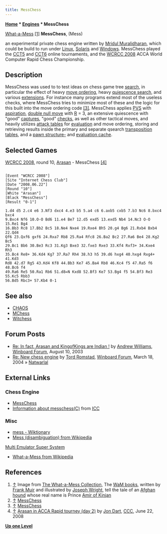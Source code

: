 ```yaml
---
title: MessChess
---
```

**[Home](Home "Home") \* [Engines](Engines "Engines") \* MessChess**



 [](Hhttp://www.oocities.org/ebnsteve/muirwam.html "Hhttp://www.oocities.org/ebnsteve/muirwam.html") [What-a-Mess](https://en.wikipedia.org/wiki/What-a-Mess) <a id="cite-note-1" href="#cite-ref-1">[1]</a> 
**MessChess**, (Mess)  

an experimental private chess engine written by [Mridul Muralidharan](Mridul_Muralidharan "Mridul Muralidharan"), which could be build to run under [Linux](Linux "Linux"), [Solaris](Unix#Solaris "Unix") and [Windows](Windows "Windows"). 
MessChess played the [CCT5](CCT5 "CCT5") and [CCT6](CCT6 "CCT6") online tournaments, and the [WCRCC 2008](WCRCC_2008 "WCRCC 2008") ACCA World Computer Rapid Chess Championship. 



## Description


MessChess was used to to test ideas on chess game tree [search](Search "Search"), in particular the effect of heavy [move ordering](Move_Ordering "Move Ordering"), heavy [quiescence search](Quiescence_Search "Quiescence Search"), and various [extensions](Extensions "Extensions"). 
For instance many programs extend most of the useless checks, where MessChess tries to minimize most of these and the logic for this built into the move ordering code <a id="cite-note-3" href="#cite-ref-3">[3]</a>. 
MessChess applies [PVS](Principal_Variation_Search "Principal Variation Search") with [aspiration](Aspiration_Windows "Aspiration Windows"), [double null move](Double_Null_Move "Double Null Move") with [R](Depth_Reduction_R "Depth Reduction R") = 3, an extensive quiescence with "good" [captures](Captures "Captures"), "good" [checks](Check "Check"), as well as other tactical moves, and heavily utilizes [attack tables](Attack_and_Defend_Maps "Attack and Defend Maps") for [evaluation](Evaluation "Evaluation") and move ordering, storing and retrieving results inside the primary and separate qsearch [transposition tables](Transposition_Table "Transposition Table"), and a [pawn structure-](Pawn_Hash_Table "Pawn Hash Table") and [evaluation cache](Evaluation_Hash_Table "Evaluation Hash Table"). 



## Selected Games


[WCRCC 2008](WCRCC_2008 "WCRCC 2008"), round 10, [Arasan](Arasan "Arasan") - MessChess <a id="cite-note-4" href="#cite-ref-4">[4]</a>




```

[Event "WCRCC 2008"]
[Site "Internet Chess Club"]
[Date "2008.06.22"]
[Round "10"]
[White "Arasan"]
[Black "MessChess"]
[Result "0-1"]

1.d4 d5 2.c4 e6 3.Nf3 dxc4 4.e3 b5 5.a4 c6 6.axb5 cxb5 7.b3 Nc6 8.bxc4 bxc4 
9.Bxc4 Nf6 10.O-O Bd6 11.e4 Be7 12.d5 exd5 13.exd5 Nb4 14.Nc3 O-O 15.Re1 Bg4 
16.Bb3 Rc8 17.Bb2 Bc5 18.Ne4 Nxe4 19.Rxe4 Bh5 20.g4 Bg6 21.Rxb4 Bxb4 22.Qd4 
Qf6 23.Qxf6 gxf6 24.Rxa7 Rb8 25.Ra4 Rfc8 26.Ba2 Bc2 27.Ra6 Be4 28.Kg2 Bc5 
29.Bc1 Bb6 30.Be3 Rc3 31.Kg3 Bxe3 32.fxe3 Rxe3 33.Kf4 Rxf3+ 34.Kxe4 Rh3 
35.Bc4 Re8+ 36.Kd4 Kg7 37.Ra7 Rh4 38.h3 h5 39.d6 hxg4 40.hxg4 Rxg4+ 41.Kd3 
Rd8 42.d7 Rg5 43.Kd4 Kf8 44.Bb3 Ke7 45.Ba4 Rb8 46.Kc4 f5 47.Ra5 f6 48.Bc6 f4 
49.Ra6 Re5 50.Ra1 Rb6 51.d8=N Kxd8 52.Bf3 Ke7 53.Bg4 f5 54.Bf3 Re3 55.Kc5 Rbb3 
56.Bd5 Rbc3+ 57.Kb4 0-1

```

## See also


* [CHAOS](CHAOS "CHAOS")
* [MChess](MChess "MChess")
* [Witchess](Witchess "Witchess")


## Forum Posts


* [Re: In fact, Arasan and KingofKings are Indian !](http://www.open-aurec.com/wbforum/viewtopic.php?f=18&t=43743#p167070) by [Andrew Williams](Andrew_Williams "Andrew Williams"), [Winboard Forum](Computer_Chess_Forums "Computer Chess Forums"), August 10, 2003
* [Re: New chess engine](http://www.open-aurec.com/wbforum/viewtopic.php?f=18&t=46915&p=177483&start=7#p177483) by [Tord Romstad](Tord_Romstad "Tord Romstad"), [Winboard Forum](Computer_Chess_Forums "Computer Chess Forums"), March 18, 2004 » [Natwarlal](Natwarlal "Natwarlal")


## External Links


### Chess Engine


* [MessChess](http://www.geocities.ws/mridulm80/messchess.htm)
* [Information about messchess(C)](http://www.chessclub.com/finger/messchess) from [ICC](index.php?title=Internet_Chess_Club&action=edit&redlink=1 "Internet Chess Club (page does not exist)")


### Misc


* [mess - Wiktionary](https://en.wiktionary.org/wiki/mess)
* [Mess (disambiguation) from Wikipedia](https://en.wikipedia.org/wiki/Mess_%28disambiguation%29)


 [Multi Emulator Super System](https://en.wikipedia.org/wiki/Multi_Emulator_Super_System)
* [What-a-Mess from Wikipedia](https://en.wikipedia.org/wiki/What-a-Mess)


## References


1. <a id="cite-ref-1" href="#cite-note-1">↑</a> Image from [The What-a-Mess Collection](http://www.oocities.org/ebnsteve/muirwam.html), The [WaM books](https://en.wikipedia.org/wiki/What-a-Mess#Books_list), written by [Frank Muir](https://en.wikipedia.org/wiki/Frank_Muir) and illustrated by [Joseph Wright](https://en.wikipedia.org/wiki/Joseph_Wright_(illustrator)), tell the tale of an [Afghan hound](https://en.wikipedia.org/wiki/Afghan_Hound) whose real name is Prince [Amir of Kinjan](https://en.wikipedia.org/wiki/What-a-Mess)
2. <a id="cite-ref-2" href="#cite-note-2">↑</a> [MessChess](http://www.geocities.ws/mridulm80/messchess.htm)
3. <a id="cite-ref-3" href="#cite-note-3">↑</a> [MessChess](http://www.geocities.ws/mridulm80/messchess.htm)
4. <a id="cite-ref-4" href="#cite-note-4">↑</a> [Arasan in ACCA Rapid tourney (day 2)](http://www.talkchess.com/forum/viewtopic.php?t=21913) by [Jon Dart](Jon_Dart "Jon Dart"), [CCC](CCC "CCC"), June 22, 2008

**[Up one Level](Engines "Engines")**







 
